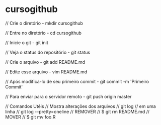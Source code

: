 # cursogithub

// Crie o diretório - mkdir cursogithub

// Entre no diretório - cd cursogithub

// Inicie o git - git init

// Veja o status do repositório - git status

// Crie o arquivo - git add README.md

// Edite esse arquivo - vim README.md

// Após modifica-lo de seu primeiro commit - git commit -m 'Primeiro Commit'

// Para enviar para o servidor remoto - git push origin master


// Comandos Utéis 
// Mostra alterações dos arquivos
// git log 
// em uma linha
// git log --pretty=oneline
// REMOVER
// $ git rm README.md
// MOVER
// $ git mv foo.R
